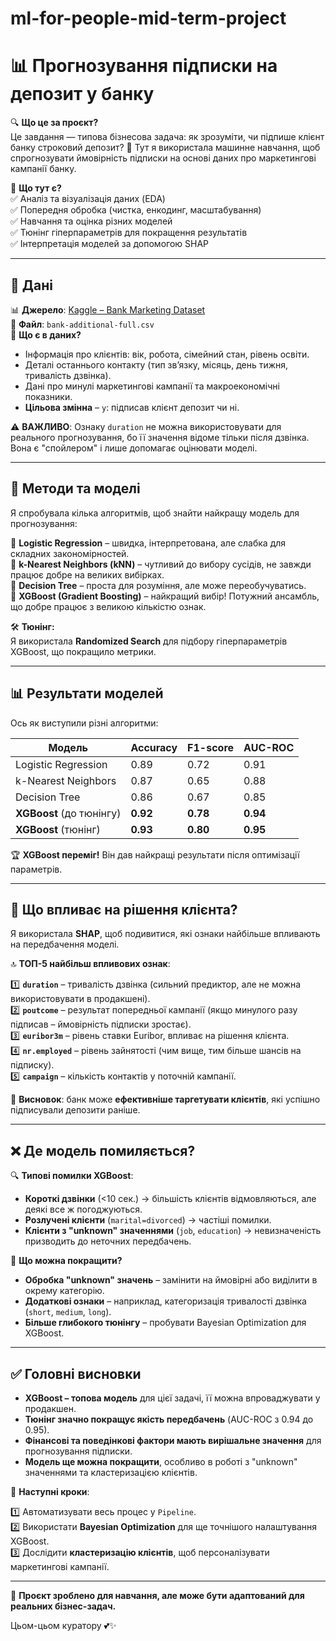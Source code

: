 # ml-for-people-mid-term-project

# 📊 **Прогнозування підписки на депозит у банку**  

🔍 **Що це за проєкт?**  
Це завдання — типова бізнесова задача: як зрозуміти, чи підпише клієнт банку строковий депозит? 🏦 Тут я використала машинне навчання, щоб спрогнозувати ймовірність підписки на основі даних про маркетингові кампанії банку.

📌 **Що тут є?**  
✅ Аналіз та візуалізація даних (EDA)  
✅ Попередня обробка (чистка, енкодинг, масштабування)  
✅ Навчання та оцінка різних моделей  
✅ Тюнінг гіперпараметрів для покращення результатів  
✅ Інтерпретація моделей за допомогою SHAP  

---

## 📂 **Дані**
📊 **Джерело**: [Kaggle – Bank Marketing Dataset](https://www.kaggle.com/datasets/sahistapatel96/bankadditionalfullcsv)  
📁 **Файл**: `bank-additional-full.csv`  
📝 **Що є в даних?**  
- Інформація про клієнтів: вік, робота, сімейний стан, рівень освіти.  
- Деталі останнього контакту (тип зв’язку, місяць, день тижня, тривалість дзвінка).  
- Дані про минулі маркетингові кампанії та макроекономічні показники.  
- **Цільова змінна** – `y`: підписав клієнт депозит чи ні.  

⚠️ **ВАЖЛИВО**: Ознаку `duration` не можна використовувати для реального прогнозування, бо її значення відоме тільки після дзвінка. Вона є "спойлером" і лише допомагає оцінювати моделі.

---

## 🚀 **Методи та моделі**
Я спробувала кілька алгоритмів, щоб знайти найкращу модель для прогнозування:  

🔹 **Logistic Regression** – швидка, інтерпретована, але слабка для складних закономірностей.  
🔹 **k-Nearest Neighbors (kNN)** – чутливий до вибору сусідів, не завжди працює добре на великих вибірках.  
🔹 **Decision Tree** – проста для розуміння, але може переобучуватись.  
🔹 **XGBoost (Gradient Boosting)** – найкращий вибір! Потужний ансамбль, що добре працює з великою кількістю ознак.  

🛠 **Тюнінг:**  
Я використала **Randomized Search** для підбору гіперпараметрів XGBoost, що покращило метрики.

---

## 📊 **Результати моделей**
Ось як виступили різні алгоритми:

| Модель                | Accuracy | F1-score | AUC-ROC |
|----------------------|----------|----------|---------|
| Logistic Regression | 0.89     | 0.72     | 0.91    |
| k-Nearest Neighbors | 0.87     | 0.65     | 0.88    |
| Decision Tree       | 0.86     | 0.67     | 0.85    |
| **XGBoost** (до тюнінгу) | **0.92** | **0.78** | **0.94** |
| **XGBoost** (тюнінг) | **0.93** | **0.80** | **0.95** |

🏆 **XGBoost переміг!** Він дав найкращі результати після оптимізації параметрів.

---

## 🔬 **Що впливає на рішення клієнта?**
Я використала **SHAP**, щоб подивитися, які ознаки найбільше впливають на передбачення моделі.

🔝 **ТОП-5 найбільш впливових ознак**:

1️⃣ **`duration`** – тривалість дзвінка (сильний предиктор, але не можна використовувати в продакшені).  
2️⃣ **`poutcome`** – результат попередньої кампанії (якщо минулого разу підписав – ймовірність підписки зростає).  
3️⃣ **`euribor3m`** – рівень ставки Euribor, впливає на рішення клієнта.  
4️⃣ **`nr.employed`** – рівень зайнятості (чим вище, тим більше шансів на підписку).  
5️⃣ **`campaign`** – кількість контактів у поточній кампанії.  

📌 **Висновок**: банк може **ефективніше таргетувати клієнтів**, які успішно підписували депозити раніше.

---

## ❌ **Де модель помиляється?**

🔍 **Типові помилки XGBoost**:

- **Короткі дзвінки** (<10 сек.) → більшість клієнтів відмовляються, але деякі все ж погоджуються.  
- **Розлучені клієнти** (`marital=divorced`) → частіші помилки.  
- **Клієнти з "unknown" значеннями** (`job`, `education`) → невизначеність призводить до неточних передбачень.  

🤔 **Що можна покращити?**

- **Обробка "unknown" значень** – замінити на ймовірні або виділити в окрему категорію.  
- **Додаткові ознаки** – наприклад, категоризація тривалості дзвінка (`short`, `medium`, `long`).  
- **Більше глибокого тюнінгу** – пробувати Bayesian Optimization для XGBoost.

---

## ✅ **Головні висновки**

- **XGBoost – топова модель** для цієї задачі, її можна впроваджувати у продакшен.  
- **Тюнінг значно покращує якість передбачень** (AUC-ROC з 0.94 до 0.95).  
- **Фінансові та поведінкові фактори мають вирішальне значення** для прогнозування підписки.  
- **Модель ще можна покращити**, особливо в роботі з "unknown" значеннями та кластеризацією клієнтів.  

🚀 **Наступні кроки**:

1️⃣ Автоматизувати весь процес у `Pipeline`.  
2️⃣ Використати **Bayesian Optimization** для ще точнішого налаштування XGBoost.  
3️⃣ Дослідити **кластеризацію клієнтів**, щоб персоналізувати маркетингові кампанії.  

---

🔗 **Проєкт зроблено для навчання, але може бути адаптований для реальних бізнес-задач.** 

Цьом-цьом куратору 💕✨
